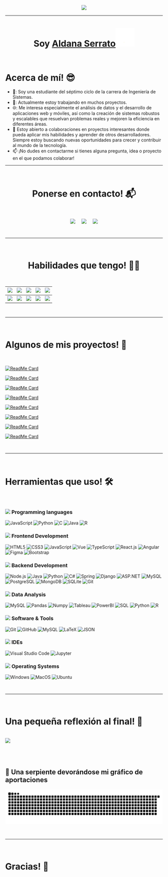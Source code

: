 <p align="center">
  <img src="https://miro.medium.com/max/2048/1*OohqW5DGh9CQS4hLY5FXzA.png" height="230"/>
</p>
<hr>
<h1 align="center">Soy <a href="https://github.com/Aryagm">Aldana Serrato<a><img src="https://github.com/Kathryn-Jie/Kathryn-Jie/blob/main/wave.gif" width="60px"/></h1>
<Br>
<h1>Acerca de mí! 😎</h1>

- 🏫: Soy una estudiante del séptimo ciclo de la carrera de Ingeniería de Sistemas.
- 🔭: Actualmente estoy trabajando en muchos proyectos.
- 🌐: Me interesa especialmente el análisis de datos y el desarrollo de aplicaciones web y móviles, así como la creación de sistemas robustos y escalables que resuelvan problemas reales y mejoren la eficiencia en diferentes áreas.
- 🚀 Estoy abierto a colaboraciones en proyectos interesantes donde pueda aplicar mis habilidades y aprender de otros desarrolladores. Siempre estoy buscando nuevas oportunidades para crecer y contribuir al mundo de la tecnología.
- 📫 ¡No dudes en contactarme si tienes alguna pregunta, idea o proyecto en el que podamos colaborar!
<hr>
<Br>
<h1 align="center">Ponerse en contacto! 📬</h1>
<Br>
<p align="center">
<a href="www.linkedin.com/in/aldana-serrato" target="blank"><img align="center" src="https://img.shields.io/badge/Aldana Serrato-0077B5?style=for-the-badge&logo=linkedin&logoColor=white" /></a> &nbsp;&nbsp;&nbsp;  <a href="mailto:aserratolevano@gmail.com" target="blank"><img align="center" src="https://img.shields.io/badge/aserratolevano@gmail.com-D14836?style=for-the-badge&logo=gmail&logoColor=white" /></a>    &nbsp;&nbsp;&nbsp;       <a href="https://www.github.com/SkyPioneerX" target="blank"><img align="center" src="https://img.shields.io/badge/SkyPioneerX-100000?style=for-the-badge&logo=github&logoColor=white" /></a>
</p>
  
<Br>
<hr>
<Br>

<h1 align="center">Habilidades que tengo! 🤸‍♂</h1>
<Br>
  
|![](https://img.shields.io/badge/Machine%20Learning-brightgreen?style=for-the-badge)|![](https://img.shields.io/badge/Backend%20Development-brightgreen?style=for-the-badge)|![](https://img.shields.io/badge/Frontend%20Development-brightgreen?style=for-the-badge)|![](https://img.shields.io/badge/Web%20Service-red?style=for-the-badge)|![](https://img.shields.io/badge/Dashboards-red?style=for-the-badge)|
|---|---|---|---|---|
|![](https://img.shields.io/badge/Data%20Science-blue?style=for-the-badge)|![](https://img.shields.io/badge/DS-Data%20Cleaning-blue?style=for-the-badge)|![](https://img.shields.io/badge/DS-Data%20Analysis-blue?style=for-the-badge)|![](https://img.shields.io/badge/DS-Data%20Visualization-blue?style=for-the-badge)|![](https://img.shields.io/badge/And%20More!-yellow?style=for-the-badge)|

<Br>
<hr>
<Br>
<h1>Algunos de mis proyectos! 🎨</h1>
<Br>

[![ReadMe Card](https://github-readme-stats.vercel.app/api/pin/?username=SkyPioneerX&repo=chatbot-django)](https://github.com/SkyPioneerX/chatbot-django)

[![ReadMe Card](https://github-readme-stats.vercel.app/api/pin/?username=SkyPioneerX&repo=Segmentaci-n-y-agrupaci-n-de-Clientes)](https://github.com/SkyPioneerX/Segmentaci-n-y-agrupaci-n-de-Clientes)

[![ReadMe Card](https://github-readme-stats.vercel.app/api/pin/?username=SkyPioneerX&repo=Analisis_de-_datos_COVID)](https://github.com/SkyPioneerX/Analisis_de-_datos_COVID)

[![ReadMe Card](https://github-readme-stats.vercel.app/api/pin/?username=SkyPioneerX&repo=Django-Encuesta-App)](https://github.com/SkyPioneerX/Django-Encuesta-App)

[![ReadMe Card](https://github-readme-stats.vercel.app/api/pin/?username=SkyPioneerX&repo=Sistema-biblioteca)](https://github.com/SkyPioneerX/Sistema-biblioteca)

[![ReadMe Card](https://github-readme-stats.vercel.app/api/pin/?username=SkyPioneerX&repo=Predicci-n-copa-mundial-2022)](https://github.com/SkyPioneerX/Predicci-n-copa-mundial-2022)

[![ReadMe Card](https://github-readme-stats.vercel.app/api/pin/?username=SkyPioneerX&repo=Sistema-carrito-de-compras)](https://github.com/SkyPioneerX/Sistema-carrito-de-compras)

[![ReadMe Card](https://github-readme-stats.vercel.app/api/pin/?username=SkyPioneerX&repo=Analisis_de-_datos_Hotel)](https://github.com/SkyPioneerX/Analisis_de-_datos_Hotel)

<Br>
<hr>
<Br>
<h1>Herramientas que uso! 🛠️</h1>
<Br>

### <picture> <img src = "https://github.com/7oSkaaa/7oSkaaa/blob/main/Images/Programming_Languages.gif?raw=true" width = 20px>  </picture> Programming languages

![JavaScript](https://img.shields.io/badge/JavaScript-F7DF1E?style=flat-square&logo=JavaScript&logoColor=white)
![Python](https://img.shields.io/badge/Python-3776AB?style=flat-square&logo=Python&logoColor=white)
![C](https://img.shields.io/badge/C-A8B9CC?style=flat-square&logo=C&logoColor=white)
![Java](https://img.shields.io/badge/Java-007396?style=flat-square&logo=Java&logoColor=white)
![R](https://img.shields.io/badge/R-276DC3?style=flat-square&logo=R&logoColor=white)


### <picture> <img src = "https://github.com/7oSkaaa/7oSkaaa/blob/main/Images/Front_End.gif?raw=true" width = 20px>  </picture> Frontend Development

![HTML5](https://img.shields.io/badge/HTML-E34F26?style=flat-square&logo=HTML5&logoColor=white)
![CSS3](https://img.shields.io/badge/CSS-1572B6?style=flat-square&logo=CSS3&logoColor=white)
![JavaScript](https://img.shields.io/badge/JavaScript-F7DF1E?style=flat-square&logo=JavaScript&logoColor=white)
![Vue](https://img.shields.io/badge/Vue.js-4FC08D?style=flat-square&logo=Vue.js&logoColor=white)
![TypeScript](https://img.shields.io/badge/TypeScript-007ACC?style=flat-square&logo=TypeScript&logoColor=white)
![React.js](https://img.shields.io/badge/React-61DAFB?style=flat-square&logo=React&logoColor=white)
![Angular](https://img.shields.io/badge/Angular-DD0031?style=flat-square&logo=Angular&logoColor=white)
![Figma](https://img.shields.io/badge/Figma-F24E1E?style=flat-square&logo=Figma&logoColor=white)
![Bootstrap](https://img.shields.io/badge/Bootstrap-7952B3?style=flat-square&logo=Bootstrap&logoColor=white)


### <picture> <img src="https://github.com/7oSkaaa/7oSkaaa/blob/main/Images/Programming_Languages.gif?raw=true" width="20px"> </picture> Backend Development

![Node.js](https://img.shields.io/badge/Node.js-339933?style=flat-square&logo=Node.js&logoColor=white)
![Java](https://img.shields.io/badge/Java-007396?style=flat-square&logo=Java&logoColor=white)
![Python](https://img.shields.io/badge/Python-3776AB?style=flat-square&logo=Python&logoColor=white)
![C#](https://img.shields.io/badge/C%23-239120?style=flat-square&logo=C%20Sharp&logoColor=white)
![Spring](https://img.shields.io/badge/Spring-6DB33F?style=flat-square&logo=Spring&logoColor=white)
![Django](https://img.shields.io/badge/Django-092E20?style=flat-square&logo=Django&logoColor=white)
![ASP.NET](https://img.shields.io/badge/ASP.NET-512BD4?style=flat-square&logo=.NET&logoColor=white)
![MySQL](https://img.shields.io/badge/MySQL-4479A1?style=flat-square&logo=MySQL&logoColor=white)
![PostgreSQL](https://img.shields.io/badge/PostgreSQL-336791?style=flat-square&logo=PostgreSQL&logoColor=white)
![MongoDB](https://img.shields.io/badge/MongoDB-47A248?style=flat-square&logo=MongoDB&logoColor=white)
![SQLite](https://img.shields.io/badge/SQLite-003B57?style=flat-square&logo=SQLite&logoColor=white)
![Git](https://img.shields.io/badge/Git-F05032?style=flat-square&logo=Git&logoColor=white)



### <picture> <img src = "https://github.com/7oSkaaa/7oSkaaa/blob/main/Images/CP_PS.gif?raw=true" width = 20px>  </picture> Data Analysis

![MySQL](https://img.shields.io/badge/MySQL-4479A1?style=flat-square&logo=MySQL&logoColor=white)
![Pandas](https://img.shields.io/badge/Pandas-150458?style=flat-square&logo=pandas&logoColor=white)
![Numpy](https://img.shields.io/badge/Numpy-013243?style=flat-square&logo=Numpy&logoColor=white)
![Tableau](https://img.shields.io/badge/Tableau-E97627?style=flat-square&logo=Tableau&logoColor=white)
![PowerBI](https://img.shields.io/badge/PowerBI-F2C811?style=flat-square&logo=PowerBI&logoColor=white)
![SQL](https://img.shields.io/badge/SQL-4479A1?style=flat-square&logo=MySQL&logoColor=white)
![Python](https://img.shields.io/badge/Python-3776AB?style=flat-square&logo=Python&logoColor=white)
![R](https://img.shields.io/badge/R-276DC3?style=flat-square&logo=R&logoColor=white)


### <picture> <img src = "https://github.com/7oSkaaa/7oSkaaa/blob/main/Images/Software_Tools.gif?raw=true" width = 20px>  </picture> Software & Tools

![Git](https://img.shields.io/badge/Git-F05032?style=flat-square&logo=Git&logoColor=white)
![GitHub](https://img.shields.io/badge/GitHub-181717?style=flat-square&logo=GitHub&logoColor=white)
![MySQL](https://img.shields.io/badge/MySQL-4479A1?style=flat-square&logo=MySQL&logoColor=white)
![LaTeX](https://img.shields.io/badge/LaTeX-008080?style=flat-square&logo=LaTeX&logoColor=white)
![JSON](https://img.shields.io/badge/JSON-000000?style=flat-square&logo=JSON&logoColor=white)

### <picture> <img src = "https://github.com/7oSkaaa/7oSkaaa/blob/main/Images/IDEs.gif?raw=true" width = 20px>  </picture> IDEs

![Visual Studio Code](https://img.shields.io/badge/Visual_Studio_Code-007ACC?style=flat-square&logo=Visual-Studio-Code&logoColor=white)
![Jupyter](https://img.shields.io/badge/Jupyter-F37626?style=flat-square&logo=Jupyter&logoColor=white)

### <picture> <img src = "https://github.com/7oSkaaa/7oSkaaa/blob/main/Images/OS.gif?raw=true" width = 20px>  </picture> Operating Systems

![Windows](https://img.shields.io/badge/Windows-0078D6?style=flat-square&logo=Windows&logoColor=white)
![MacOS](https://img.shields.io/badge/MacOS-000000?style=flat-square&logo=macOS&logoColor=white)
![Ubuntu](https://img.shields.io/badge/Ubuntu-E95420?style=flat-square&logo=Ubuntu&logoColor=white)


<Br>
<hr>
<Br>
<h1>Una pequeña reflexión al final! 🤣</h1>
<Br>
  
<img src="https://ih1.redbubble.net/image.471887531.0381/raf,750x1000,075,t,000000:44f0b734a5.u4.jpg"/>
  
</br></br>
	
## 🐍 Una serpiente devorándose mi gráfico de aportaciones
	
<p align = "center">
	<img src = "https://github.com/7oSkaaa/7oSkaaa/blob/output/github-contribution-grid-snake.svg?" alt = "Snake Game"/>
</p>

  
<Br>
<hr>
<Br>
<h1>Gracias! 🤵 </h1>
<Br>


